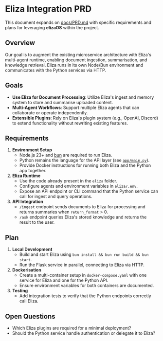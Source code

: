 # Eliza Integration PRD

This document expands on [docs/PRD.md](PRD.md) with specific requirements and plans for leveraging **elizaOS** within the project.

## Overview
Our goal is to augment the existing microservice architecture with Eliza's multi-agent runtime, enabling document ingestion, summarisation, and knowledge retrieval. Eliza runs in its own Node/Bun environment and communicates with the Python services via HTTP.

## Goals
- **Use Eliza for Document Processing**: Utilize Eliza's ingest and memory system to store and summarise uploaded content.
- **Multi-Agent Workflows**: Support multiple Eliza agents that can collaborate or operate independently.
- **Extensible Plugins**: Rely on Eliza's plugin system (e.g., OpenAI, Discord) to extend functionality without rewriting existing features.

## Requirements
1. **Environment Setup**
   - Node.js 23+ and [bun](https://bun.sh/docs/installation) are required to run Eliza.
   - Python remains the language for the API layer (see [`app/main.py`](../app/main.py)).
   - Provide Docker instructions for running both Eliza and the Python app together.
2. **Eliza Runtime**
   - Use the code already present in the `eliza` folder.
   - Configure agents and environment variables in `eliza/.env`.
   - Expose an API endpoint or CLI command that the Python service can call for ingest and query operations.
3. **API Integration**
   - `/ingest` endpoint sends documents to Eliza for processing and returns summaries when `return_format` > 0.
   - `/ask` endpoint queries Eliza's stored knowledge and returns the result to the user.

## Plan
1. **Local Development**
   - Build and start Eliza using `bun install && bun run build && bun start`.
   - Run the Flask service in parallel, connecting to Eliza via HTTP.
2. **Dockerisation**
   - Create a multi-container setup in `docker-compose.yaml` with one service for Eliza and one for the Python API.
   - Ensure environment variables for both containers are documented.
3. **Testing**
   - Add integration tests to verify that the Python endpoints correctly call Eliza.

## Open Questions
- Which Eliza plugins are required for a minimal deployment?
- Should the Python service handle authentication or delegate it to Eliza?


